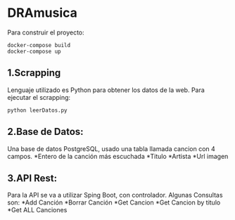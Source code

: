 # DRAmusica

Para construir el proyecto:
```
docker-compose build
docker-compose up
```

1.Scrapping
---
Lenguaje utilizado es Python para obtener los datos de la web.
Para ejecutar el scrapping:
```
python leerDatos.py
```
2.Base de Datos:
---
Una base de datos PostgreSQL, usado una tabla llamada cancion con 4 campos.
	*Entero de la canción más escuchada
	*Titulo
	*Artista
	*Url imagen

3.API Rest:
---
Para la API se va a utilizar Sping Boot, con controlador.
Algunas Consultas son:
	*Add Canción
	*Borrar Canción
	*Get Cancion
	*Get Cancion by titulo
	*Get ALL Canciones 
